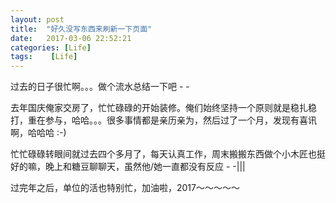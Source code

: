 ```yaml
---
layout: post
title:  "好久没写东西来刷新一下页面"
date:   2017-03-06 22:52:21
categories: [Life]
tags:    [Life]
---
```

过去的日子很忙啊。。。做个流水总结一下吧 - -

去年国庆俺家交房了，忙忙碌碌的开始装修。俺们始终坚持一个原则就是稳扎稳打，重在参与，哈哈。。。很多事情都是亲历亲为，然后过了一个月，发现有喜讯啊，哈哈哈 :-)

忙忙碌碌转眼间就过去四个多月了，每天认真工作，周末搬搬东西做个小木匠也挺好的嘛，晚上和糖豆聊聊天，虽然他/她一直都没有反应  - -|||

过完年之后，单位的活也特别忙，加油啦，2017～～～～～